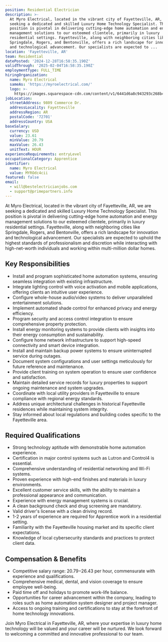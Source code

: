 ```yaml
---
position: Residential Electrician
description: >-
  At Myro Electrical, located in the vibrant city of Fayetteville, AR, we are
  seeking a dedicated and skilled Luxury Home Technology Specialist. This
  position is pivotal in delivering cutting-edge home automation and energy
  management solutions to our esteemed clientele, primarily in luxury
  residential settings. Fayetteville, along with neighboring cities like
  Springdale, Rogers, and Bentonville, offers a rich landscape for innovation
  and technological advancement. Our specialists are expected to ...
location: 'Fayetteville, AR'
team: Residential
datePosted: '2024-12-28T16:58:35.190Z'
validThrough: '2025-02-04T16:58:35.190Z'
employmentType: FULL_TIME
hiringOrganization:
  name: Myro Electrical
  sameAs: 'https://myroelectrical.com/'
  logo: >-
    https://images.squarespace-cdn.com/content/v1/6441d6a8c943293c268b4359/7b2478ca-3514-499f-80c1-3a92bb142f0c/curve__1_-removebg-preview.png?format=1500w
jobLocation:
  streetAddress: 9809 Commerce Dr.
  addressLocality: Fayetteville
  addressRegion: AR
  postalCode: '72701'
  addressCountry: USA
baseSalary:
  currency: USD
  value: 23.61
  minValue: 20.79
  maxValue: 26.43
  unitText: HOUR
experienceRequirements: entryLevel
occupationalCategory: Apprentice
identifier:
  name: Myro Electrical
  value: MYROdc4cii
featured: false
email:
  - will@bestelectricianjobs.com
  - support@primepartners.info
---
```




At Myro Electrical, located in the vibrant city of Fayetteville, AR, we are seeking a dedicated and skilled Luxury Home Technology Specialist. This position is pivotal in delivering cutting-edge home automation and energy management solutions to our esteemed clientele, primarily in luxury residential settings. Fayetteville, along with neighboring cities like Springdale, Rogers, and Bentonville, offers a rich landscape for innovation and technological advancement. Our specialists are expected to uphold the highest standards of professionalism and discretion while interacting with high-net-worth individuals and working within multi-million dollar homes.

## Key Responsibilities

- Install and program sophisticated home automation systems, ensuring seamless integration with existing infrastructure.
- Integrate lighting control with voice activation and mobile applications, offering clients an intuitive user experience.
- Configure whole-house audio/video systems to deliver unparalleled entertainment solutions.
- Implement automated shade control for enhanced privacy and energy efficiency.
- Program security and access control integration to ensure comprehensive property protection.
- Install energy monitoring systems to provide clients with insights into their energy consumption and sustainability.
- Configure home network infrastructure to support high-speed connectivity and smart device integration.
- Install and maintain backup power systems to ensure uninterrupted service during outages.
- Document system configurations and user settings meticulously for future reference and maintenance.
- Provide client training on system operation to ensure user confidence and satisfaction.
- Maintain detailed service records for luxury properties to support ongoing maintenance and system upgrades.
- Coordinate with local utility providers in Fayetteville to ensure compliance with regional energy standards.
- Address unique architectural challenges in historical Fayetteville residences while maintaining system integrity.
- Stay informed about local regulations and building codes specific to the Fayetteville area.

## Required Qualifications

- Strong technology aptitude with demonstrable home automation experience.
- Certification in major control systems such as Lutron and Control4 is essential.
- Comprehensive understanding of residential networking and Wi-Fi systems.
- Proven experience with high-end finishes and materials in luxury environments.
- Excellent customer service skills, with the ability to maintain a professional appearance and communication.
- Experience with energy management systems is crucial.
- A clean background check and drug screening are mandatory.
- Valid driver's license with a clean driving record.
- 1-2 years of experience are required for Apprentice work in a residential setting.
- Familiarity with the Fayetteville housing market and its specific client expectations.
- Knowledge of local cybersecurity standards and practices to protect client data.

## Compensation & Benefits

- Competitive salary range: $20.79-$26.43 per hour, commensurate with experience and qualifications.
- Comprehensive medical, dental, and vision coverage to ensure employee well-being.
- Paid time off and holidays to promote work-life balance.
- Opportunities for career advancement within the company, leading to roles such as home automation system designer and project manager.
- Access to ongoing training and certifications to stay at the forefront of home technology innovations. 

Join Myro Electrical in Fayetteville, AR, where your expertise in luxury home technology will be valued and your career will be nurtured. We look forward to welcoming a committed and innovative professional to our team.
